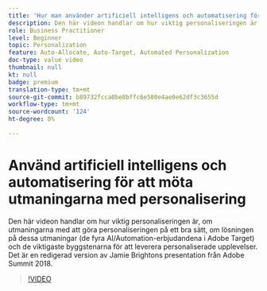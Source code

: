```yaml
---
title: 'Hur man använder artificiell intelligens och automatisering för att möta utmaningarna med personalisering '
description: Den här videon handlar om hur viktig personaliseringen är, om utmaningarna med att göra personaliseringen på ett bra sätt, om lösningen på dessa utmaningar (de fyra AI/Automation-erbjudandena i Adobe Target) och de viktigaste byggstenarna för att leverera personaliserade upplevelser. Det är en redigerad version av Jamie Brightons presentation från Adobe Summit 2018.
role: Business Practitioner
level: Beginner
topic: Personalization
feature: Auto-Allocate, Auto-Target, Automated Personalization
doc-type: value video
thumbnail: null
kt: null
badge: premium
translation-type: tm+mt
source-git-commit: b89732fcca0be8bffc6e580e4ae0e62df3c3655d
workflow-type: tm+mt
source-wordcount: '124'
ht-degree: 0%

---
```



# Använd artificiell intelligens och automatisering för att möta utmaningarna med personalisering

Den här videon handlar om hur viktig personaliseringen är, om utmaningarna med att göra personaliseringen på ett bra sätt, om lösningen på dessa utmaningar (de fyra AI/Automation-erbjudandena i Adobe Target) och de viktigaste byggstenarna för att leverera personaliserade upplevelser. Det är en redigerad version av Jamie Brightons presentation från Adobe Summit 2018.

>[!VIDEO](https://video.tv.adobe.com/v/25440/?quality=12)